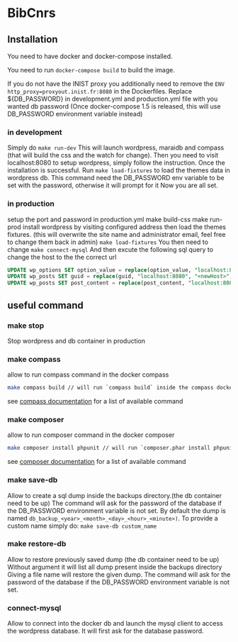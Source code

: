 # BibCnrs

## Installation
You need to have docker and docker-compose installed.

You need to run `docker-compose build` to build the image.

If you do not have the INIST proxy you additionally need to remove the
`ENV http_proxy=proxyout.inist.fr:8080` in the Dockerfiles.
Replace ${DB_PASSWORD} in development.yml and production.yml file with you wanted db password
(Once docker-compose 1.5 is released, this will use DB_PASSWORD environment variable instead)

### in development
Simply do `make run-dev`
This will launch wordpress, maraidb and compass (that will build the css and the watch for change).
Then you need to visit localhost:8080 to setup wordpress, simply follow the instruction.
Once the installation is successful.
Run `make load-fixtures` to load the themes data in wordpress db.
This command need the DB_PASSWORD env variable to be set with the password, otherwise it will prompt for it
Now you are all set.

### in production
setup the port and password in production.yml
make build-css
make run-prod
install wordpress by visiting configured address
then load the themes fixtures. (this will overwrite the site name and administrator email, feel free to change them back in admin)
`make load-fixtures`
You then need to change
`make connect-mysql`
And then excute the following sql query to change the host to the the correct url
```sql
UPDATE wp_options SET option_value = replace(option_value, "localhost:8080", "<newHost>") WHERE option_name = "home" OR option_name = "siteurl";
UPDATE wp_posts SET guid = replace(guid, "localhost:8080", "<newHost>");
UPDATE wp_posts SET post_content = replace(post_content, "localhost:8080", "<newHost>");
```

## useful command

### make stop
Stop wordpress and db container in production

### make compass
allow to run compass command in the docker compass
```sh
make compass build // will run `compass build` inside the compass docker
```
see [compass documentation](http://compass-style.org/help/documentation/command-line/) for a list of available command

### make composer
allow to run composer command in the docker composer
```sh
make composer install phpunit // will run `composer.phar install phpunit` inside the composer docker
```
see [composer documentation](https://getcomposer.org/doc/03-cli.md#command-line-interface-commands) for a list of available command

### make save-db
Allow to create a sql dump inside the backups directory.(the db container need to be up)
The command will ask for the password of the database if the DB_PASSWORD environment variable is not set.
By default the dump is named `db_backup_<year>_<month>_<day>_<hour>_<minute>)`.
To provide a custom name simply do: `make save-db custom_name`

### make restore-db
Allow to restore previously saved dump (the db container need to be up)
Without argument it will list all dump present inside the backups directory
Giving a file name will restore the given dump.
The command will ask for the password of the database if the DB_PASSWORD environment variable is not set.

### connect-mysql
Allow to connect into the docker db and launch the mysql client to access the wordpress database.
It will first ask for the database password.
